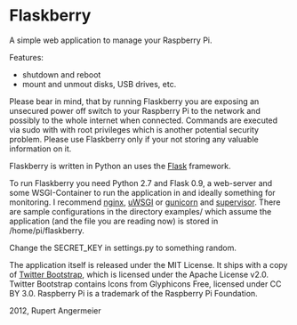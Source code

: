 Flaskberry
==========

A simple web application to manage your Raspberry Pi.

Features:
 - shutdown and reboot
 - mount and unmout disks, USB drives, etc.

Please bear in mind, that by running Flaskberry you are exposing an
unsecured power off switch to your Raspberry Pi to the network and
possibly to the whole internet when connected. Commands are executed
via sudo with with root privileges which is another potential security
problem. Please use Flaskberry only if your not storing any valuable
information on it.

Flaskberry is written in Python an uses the [Flask][1] framework.

To run Flaskberry you need Python 2.7 and Flask 0.9, a web-server and
some WSGI-Container to run the application in and ideally something for
monitoring.
I recommend [nginx][2], [uWSGI][3] or [gunicorn][4] and [supervisor][5].
There are sample configurations in the directory examples/ which assume
the application (and the file you are reading now) is stored in
/home/pi/flaskberry.

Change the SECRET_KEY in settings.py to something random.

The application itself is released under the MIT License.
It ships with a copy of [Twitter Bootstrap][6], which is licensed under
the Apache License v2.0. Twitter Bootstrap contains Icons from
Glyphicons Free, licensed under CC BY 3.0.
Raspberry Pi is a trademark of the Raspberry Pi Foundation.

2012, Rupert Angermeier


[1]: http://flask.pocoo.org/
[2]: http://nginx.org/
[3]: http://projects.unbit.it/uwsgi/
[4]: http://gunicorn.org/
[5]: http://supervisord.org/
[6]: http://twitter.github.com/bootstrap/
